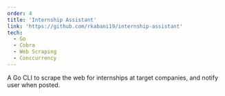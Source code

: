 ```yaml
---
order: 4
title: 'Internship Assistant'
link: 'https://github.com/rkabani19/internship-assistant'
tech:
  - Go
  - Cobra
  - Web Scraping
  - Conccurrency
---
```


A Go CLI to scrape the web for internships at target companies, and notify user when posted.
